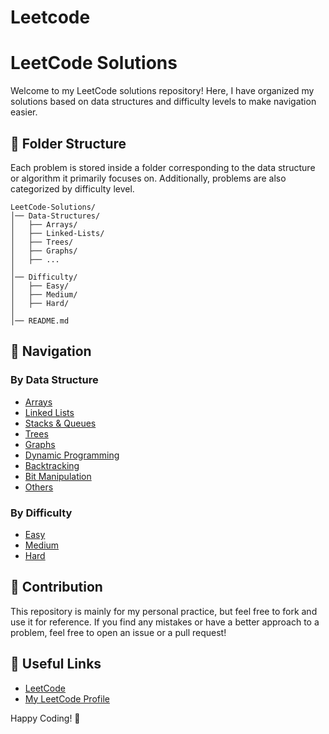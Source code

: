 # Leetcode
# LeetCode Solutions

Welcome to my LeetCode solutions repository! Here, I have organized my solutions based on data structures and difficulty levels to make navigation easier.

## 📂 Folder Structure
Each problem is stored inside a folder corresponding to the data structure or algorithm it primarily focuses on. Additionally, problems are also categorized by difficulty level.

```
LeetCode-Solutions/
│── Data-Structures/
│   ├── Arrays/
│   ├── Linked-Lists/
│   ├── Trees/
│   ├── Graphs/
│   ├── ...
│
│── Difficulty/
│   ├── Easy/
│   ├── Medium/
│   ├── Hard/
│
│── README.md
```

## 📖 Navigation
### By Data Structure
- [Arrays](Data-Structures/Arrays)
- [Linked Lists](Data-Structures/Linked-Lists)
- [Stacks & Queues](Data-Structures/Stacks-Queues)
- [Trees](Data-Structures/Trees)
- [Graphs](Data-Structures/Graphs)
- [Dynamic Programming](Data-Structures/Dynamic-Programming)
- [Backtracking](Data-Structures/Backtracking)
- [Bit Manipulation](Data-Structures/Bit-Manipulation)
- [Others](Data-Structures/Others)

### By Difficulty
- [Easy](Difficulty/Easy)
- [Medium](Difficulty/Medium)
- [Hard](Difficulty/Hard)

## 📌 Contribution
This repository is mainly for my personal practice, but feel free to fork and use it for reference. If you find any mistakes or have a better approach to a problem, feel free to open an issue or a pull request!

## 🔗 Useful Links
- [LeetCode](https://leetcode.com/)
- [My LeetCode Profile](https://leetcode.com/samrudh_mallya/)  <!-- Update with your actual profile link -->

Happy Coding! 🚀

